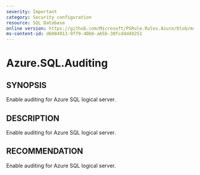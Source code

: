 ```yaml
---
severity: Important
category: Security configuration
resource: SQL Database
online version: https://github.com/Microsoft/PSRule.Rules.Azure/blob/main/docs/rules/en/Azure.SQL.Auditing.md
ms-content-id: d6084913-9ff9-40b6-a65b-30fcd4d49251
---
```


# Azure.SQL.Auditing

## SYNOPSIS

Enable auditing for Azure SQL logical server.

## DESCRIPTION

Enable auditing for Azure SQL logical server.

## RECOMMENDATION

Enable auditing for Azure SQL logical server.
